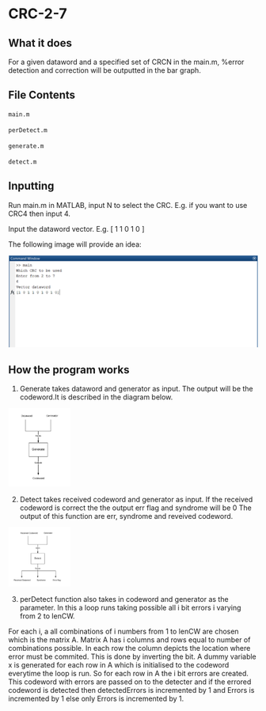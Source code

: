 # CRC-2-7 

What it does
---

For a given dataword and a specified set of CRCN in the main.m, %error detection and correction will be outputted in the bar graph.

File Contents
---

```
main.m

perDetect.m

generate.m

detect.m
```

Inputting
---
Run main.m in MATLAB, input N to select the CRC. E.g. if you want to use CRC4 then input 4. 

Input the dataword vector. E.g. [ 1 1 0 1 0 ]

The following image will provide an idea:

<img src="images/input.PNG">

How the program works
---

1. Generate takes dataword and generator as input. The output will be the codeword.It is described in the diagram below.

<img src="images/generate.png" width="25%">

2. Detect takes received codeword and generator as input. If the received codeword is correct the the output err flag and syndrome will be 0 The output of this function are err, syndrome and reveived codeword.

<img src="images/detect.png" width="25%">

3. perDetect function also takes in codeword and generator as the parameter. In this a loop runs taking possible all i bit errors i varying from 2 to lenCW. 

For each i, a all combinations of i numbers from 1 to lenCW are chosen which is the matrix A. 
Matrix A has i columns and rows equal to number of combinations possible. In each row the column depicts the location where error must be commited. This is done by inverting the bit. A dummy variable x is generated for each row in A which is initialised to the codeword everytime the loop is run.
So for each row in A the i bit errors are created. This codeword with errors are passed on to the detecter and if the errored codeword is detected then detectedErrors is incremented by 1 and Errors is incremented by 1 else only Errors is incremented by 1.
